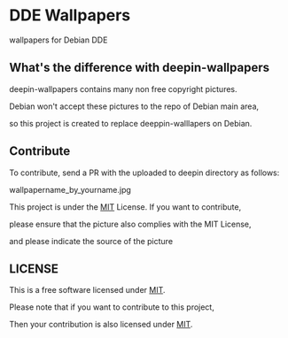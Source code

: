 # DDE Wallpapers

wallpapers for Debian DDE

## What's the difference with deepin-wallpapers

deepin-wallpapers contains many non free copyright pictures.

Debian won't accept these pictures to the repo of Debian main area,

so this project is created to replace deeppin-walllapers on Debian.



## Contribute

To contribute, send a PR with the uploaded to deepin directory as follows:

wallpapername_by_yourname.jpg

This project is under the [MIT](./LICENSE) License. If you want to contribute,

please ensure that the picture also complies with the MIT License,

and please indicate the source of the picture



## LICENSE

This is a free software licensed under [MIT](./LICENSE).

Please note that if you want to contribute to this project,

Then your contribution is also licensed under [MIT](./LICENSE).
